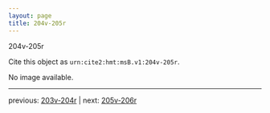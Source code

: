```yaml
---
layout: page
title: 204v-205r
---
```


204v-205r

Cite this object as `urn:cite2:hmt:msB.v1:204v-205r`.

No image available. 



---

previous: [203v-204r](../203v-204r/) | next: [205v-206r](../205v-206r/)